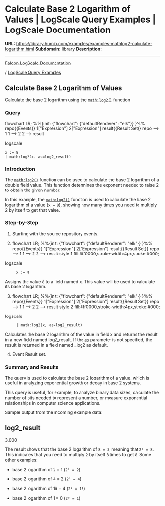 # Calculate Base 2 Logarithm of Values | LogScale Query Examples | LogScale Documentation

**URL:** https://library.humio.com/examples/examples-mathlog2-calculate-logarithm.html
**Subdomain:** library
**Description:** 

---

[Falcon LogScale Documentation](https://library.humio.com)

/ [LogScale Query Examples](examples.html)

## Calculate Base 2 Logarithm of Values

Calculate the base 2 logarithm using the [`math:log2()`](https://library.humio.com/data-analysis/functions-math-log2.html) function 

### Query

flowchart LR; %%{init: {"flowchart": {"defaultRenderer": "elk"}} }%% repo{{Events}} 1["Expression"] 2["Expression"] result{{Result Set}} repo --> 1 1 --> 2 2 --> result

logscale
    
    
    x := 8
    | math:log2(x, as=log2_result)

### Introduction

The [`math:log2()`](https://library.humio.com/data-analysis/functions-math-log2.html) function can be used to calculate the base 2 logarithm of a double field value. This function determines the exponent needed to raise 2 to obtain the given number. 

In this example, the [`math:log2()`](https://library.humio.com/data-analysis/functions-math-log2.html) function is used to calculate the base 2 logarithm of a value (`x = 8`), showing how many times you need to multiply 2 by itself to get that value. 

### Step-by-Step

  1. Starting with the source repository events.

  2. flowchart LR; %%{init: {"flowchart": {"defaultRenderer": "elk"}} }%% repo{{Events}} 1["Expression"] 2["Expression"] result{{Result Set}} repo --> 1 1 --> 2 2 --> result style 1 fill:#ff0000,stroke-width:4px,stroke:#000;

logscale
         
         x := 8

Assigns the value `8` to a field named x. This value will be used to calculate its base 2 logarithm. 

  3. flowchart LR; %%{init: {"flowchart": {"defaultRenderer": "elk"}} }%% repo{{Events}} 1["Expression"] 2["Expression"] result{{Result Set}} repo --> 1 1 --> 2 2 --> result style 2 fill:#ff0000,stroke-width:4px,stroke:#000;

logscale
         
         | math:log2(x, as=log2_result)

Calculates the base 2 logarithm of the value in field x and returns the result in a new field named log2_result. If the [_`as`_](https://library.humio.com/data-analysis/functions-math-log2.html#query-functions-math-log2-as) parameter is not specified, the result is returned in a field named _log2 as default. 

  4. Event Result set.




### Summary and Results

The query is used to calculate the base 2 logarithm of a value, which is useful in analyzing exponential growth or decay in base 2 systems. 

This query is useful, for example, to analyze binary data sizes, calculate the number of bits needed to represent a number, or measure exponential relationships in computer science applications. 

Sample output from the incoming example data: 

log2_result  
---  
3.000  
  
The result shows that the base 2 logarithm of `8 = 3`, meaning that `2³ = 8`. This indicates that you need to multiply `2` by itself `3` times to get `8`. Some other examples: 

  * base 2 logarithm of 2 = 1 (`2¹ = 2`) 

  * base 2 logarithm of 4 = 2 (`2² = 4`) 

  * base 2 logarithm of 16 = 4 (`2⁴ = 16`) 

  * base 2 logarithm of 1 = 0 (`2⁰ = 1`)
